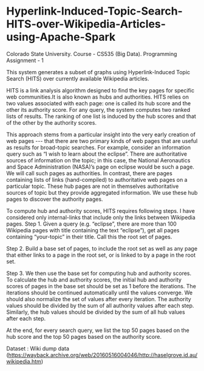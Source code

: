 # Hyperlink-Induced-Topic-Search-HITS-over-Wikipedia-Articles-using-Apache-Spark

Colorado State University. Course - CS535 (Big Data). Programming Assignment - 1

This system generates a subset of graphs using Hyperlink-Induced Topic Search (HITS) over currently available Wikipedia articles.


HITS is a link analysis algorithm designed to find the key pages for specific web communities.It is also known as hubs and authorities.
HITS relies on two values associated with each page: one is called its hub score and the
other its authority score. For any query, the system computes two ranked lists of results. The ranking of
one list is induced by the hub scores and that of the other by the authority scores. 

This approach stems from a particular insight into the very early creation of web pages --- that there are two
primary kinds of web pages that are useful as results for broad-topic searches. For example,
consider an information query such as “I wish to learn about the eclipse”. There are authoritative
sources of information on the topic; in this case, the National Aeronautics and Space
Administration (NASA)’s page on eclipse would be such a page. We will call such pages as
authorities.
In contrast, there are pages containing lists of links (hand-compiled) to authoritative web
pages on a particular topic. These hub pages are not in themselves authoritative sources of
topic but they provide aggregated information. We use these hub pages to discover the
authority pages.

To compute hub and authority scores, HITS requires
following steps. I have considered only internal-links that include only the links between
Wikipedia pages.
Step 1. Given a query (e.g. “eclipse”, there are more than 100 Wikipedia pages with title
containing the text “eclipse”), get all pages containing “your-topic” in their title. Call this the
root set of pages.

Step 2. Build a base set of pages, to include the root set as well as any page that either links to a
page in the root set, or is linked to by a page in the root set.

Step 3. We then use the base set for computing hub and authority scores. To calculate the hub
and authority scores, the initial hub and authority scores of pages in the base set should be set
as 1 before the iterations. The iterations should be continued automatically until the values
converge. We should also normalize the set of values after every iteration. The authority values
should be divided by the sum of all authority values after each step. Similarly, the hub values
should be divided by the sum of all hub values after each step.

At the end, for every search query, we list the top 50 pages based on the hub score and the top 50 pages based on the authority score.



Dataset : Wiki dump data (https://wayback.archive.org/web/20160516004046/http://haselgrove.id.au/wikipedia.htm)
